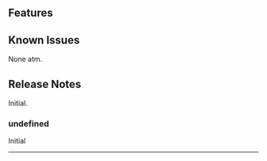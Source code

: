## Features


## Known Issues

None atm.

## Release Notes

Initial.

### undefined

Initial

-----------------------------------------------------------------------------------------------------------
